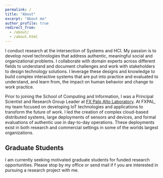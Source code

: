 ```yaml
---
permalink: /
title: "About"
excerpt: "About me"
author_profile: true
redirect_from: 
  - /about/
  - /about.html
---
```


I conduct research at the intersection of Systems and HCI.  My passion is to develop novel technologies that address authentic, meaningful social and organizational problems. I collaborate with domain experts across different fields to understand and document challenges and work with stakeholders to design technology solutions. I leverage these designs and knowledge to build complex interactive systems that are put into practice and evaluated to understand, and learn from, the impact on human behavior and change to work practice. 

Prior to joining the School of Computing and Information, I was a Principal Scientist and Research Group Leader at <a href="https://www.fxpal.com">FX Palo Alto Laboratory</a>.  At FXPAL, my team focused on developing IoT technologies and applications to transform the future of work. I led the creation of complex cloud-based distributed systems, large deployments of sensors and devices, and formal evaluations of authentic use in day-to-day operations. These deployments exist in both research and commercial settings in some of the worlds largest organizations.

Graduate Students
-----
I am currently seeking motivated graduate students for funded research opportunities. Please stop by my office or send mail if f you are interested in pursuing a research project with me.